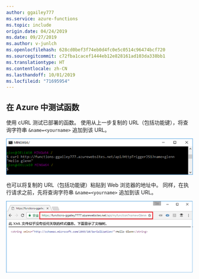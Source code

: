 ```yaml
---
author: ggailey777
ms.service: azure-functions
ms.topic: include
origin.date: 04/24/2019
ms.date: 09/27/2019
ms.author: v-junlch
ms.openlocfilehash: 628cd0bef3f74eb0d4fc0e5c0514c96474bcf720
ms.sourcegitcommit: c72fba1cacef1444eb12e828161ad103da338bb1
ms.translationtype: HT
ms.contentlocale: zh-CN
ms.lasthandoff: 10/01/2019
ms.locfileid: "71695954"
---
```

## <a name="test"></a>在 Azure 中测试函数

使用 cURL 测试已部署的函数。 使用从上一步复制的 URL（包括功能键），将查询字符串 `&name=<yourname>` 追加到该 URL。

![使用 cURL 在 Azure 中调用函数。](./media/functions-test-function-code/functions-azure-cli-function-test-curl.png) 

也可以将复制的 URL（包括功能键）粘贴到 Web 浏览器的地址中。 同样，在执行请求之前，先将查询字符串 `&name=<yourname>` 追加到该 URL。

![使用 Web 浏览器调用函数。](./media/functions-test-function-code/functions-azure-cli-function-test-browser.png)  

